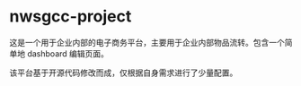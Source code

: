 # nwsgcc-project
这是一个用于企业内部的电子商务平台，主要用于企业内部物品流转。包含一个简单地 dashboard 编辑页面。

该平台基于开源代码修改而成，仅根据自身需求进行了少量配置。
